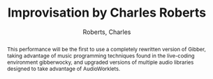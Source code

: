 --- 
title: "Improvisation by Charles Roberts" 
abstract: "This performance will be the first to use a completely rewritten version of Gibber, taking advantage of music programming techniques found in the live-coding environment gibberwocky, and upgraded versions of multiple audio libraries designed to take advantage of AudioWorklets." 
address: "Berlin" 
author: "Roberts, Charles"
webAuthor: "Charles Roberts" 
booktitle: "Proceedings of the International Web Audio Conference" 
editor: "Monschke, Jan and Guttandin, Christoph and Schnell, Norbert and Jenkinson, Thomas and Schaedler, Jack" 
month: "September"
pages: "" 
publisher: "TU Berlin" 
series: "WAC '18"
track: "Performance"  
year: "2018" 
id: "2018_vid7" 
tags: year2018
media: https://www.youtube.com/watch?v=qi8VX6GawLM 
pdflink: none
ISSN: 2663-5844
---